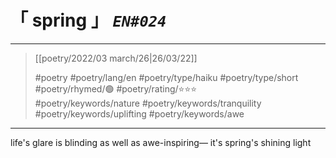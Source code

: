 # &#12300; spring &#12301; *`EN#024`*

---

> [[poetry/2022/03 march/26|26/03/22]]
> 
> #poetry 
> #poetry/lang/en 
> #poetry/type/haiku #poetry/type/short 
> #poetry/rhymed/🟢 
> #poetry/rating/⭐⭐⭐  
> #poetry/keywords/nature #poetry/keywords/tranquility #poetry/keywords/uplifting  #poetry/keywords/awe 

---

life's glare is blinding
as well as awe-inspiring—
it's spring's shining light